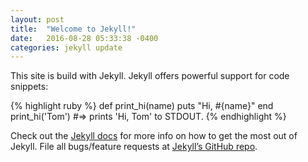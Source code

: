 ```yaml
---
layout: post
title:  "Welcome to Jekyll!"
date:   2016-08-28 05:33:38 -0400
categories: jekyll update
---
```

This site is build with Jekyll.
Jekyll offers powerful support for code snippets:

{% highlight ruby %}
def print_hi(name)
  puts "Hi, #{name}"
end
print_hi('Tom')
#=> prints 'Hi, Tom' to STDOUT.
{% endhighlight %}

Check out the [Jekyll docs][jekyll-docs] for more info on how to get the most out of Jekyll. File all bugs/feature requests at [Jekyll’s GitHub repo][jekyll-gh].

[jekyll-docs]: https://jekyllrb.com/docs/
[jekyll-gh]:   https://github.com/jekyll/jekyll
